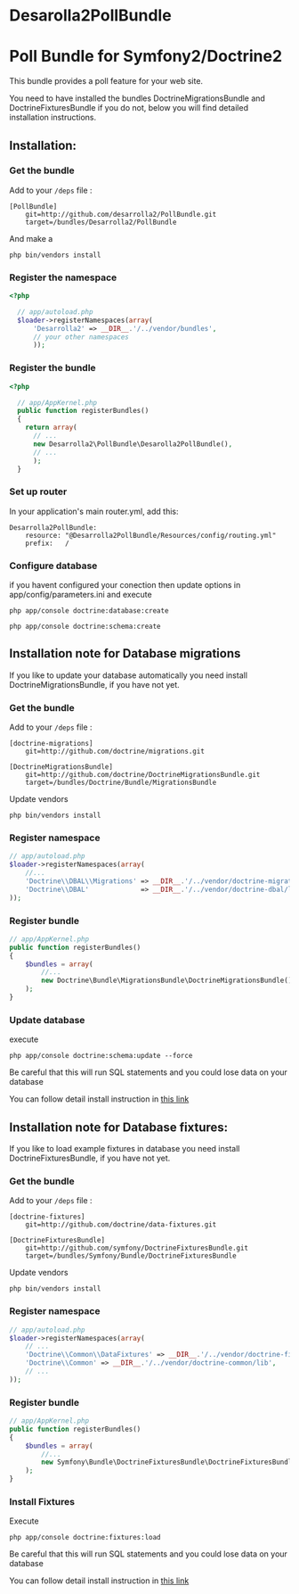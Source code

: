 Desarolla2PollBundle
==========

# Poll Bundle for Symfony2/Doctrine2

This bundle provides a poll feature for your web site.

You need to have installed the bundles DoctrineMigrationsBundle and DoctrineFixturesBundle 
if you do not, below you will find detailed installation instructions.

## Installation:

### Get the bundle

Add to your `/deps` file :

```
[PollBundle]
    git=http://github.com/desarrolla2/PollBundle.git
    target=/bundles/Desarrolla2/PollBundle
````
        
And make a 

`php bin/vendors install`


### Register the namespace

``` php
<?php

  // app/autoload.php
  $loader->registerNamespaces(array(
      'Desarrolla2' => __DIR__.'/../vendor/bundles',
      // your other namespaces
      ));
```

### Register the bundle

``` php
<?php

  // app/AppKernel.php
  public function registerBundles()
  {
    return array(
      // ...
      new Desarrolla2\PollBundle\Desarolla2PollBundle(),
      // ...
      );
  }
```

### Set up router

In your application's main router.yml, add this:

```
Desarrolla2PollBundle:
    resource: "@Desarrolla2PollBundle/Resources/config/routing.yml"
    prefix:   /
```

### Configure database

if you havent configured your conection then update options in app/config/parameters.ini and execute

`php app/console doctrine:database:create`

`php app/console doctrine:schema:create`



## Installation note for Database migrations

If you like to update your database automatically you need install 
DoctrineMigrationsBundle, if you have not yet. 

### Get the bundle

Add to your `/deps` file :

```
[doctrine-migrations]
    git=http://github.com/doctrine/migrations.git

[DoctrineMigrationsBundle]
    git=http://github.com/doctrine/DoctrineMigrationsBundle.git
    target=/bundles/Doctrine/Bundle/MigrationsBundle
```

Update vendors

`php bin/vendors install`

### Register namespace

``` php
// app/autoload.php
$loader->registerNamespaces(array(
    //...
    'Doctrine\\DBAL\\Migrations' => __DIR__.'/../vendor/doctrine-migrations/lib',
    'Doctrine\\DBAL'             => __DIR__.'/../vendor/doctrine-dbal/lib',
));
```

### Register bundle

``` php
// app/AppKernel.php
public function registerBundles()
{
    $bundles = array(
        //...
        new Doctrine\Bundle\MigrationsBundle\DoctrineMigrationsBundle(),
    );
}
```

### Update database

execute

`php app/console doctrine:schema:update --force`

Be careful that this will run SQL statements and you could lose data on your database

You can follow detail install instruction in 
[this link](http://symfony.com/doc/master/bundles/DoctrineMigrationsBundle/index.html)

## Installation note for Database fixtures:

If you like to load example fixtures in database you need install 
DoctrineFixturesBundle, if you have not yet. 

### Get the bundle

Add to your `/deps` file :

```
[doctrine-fixtures]
    git=http://github.com/doctrine/data-fixtures.git

[DoctrineFixturesBundle]
    git=http://github.com/symfony/DoctrineFixturesBundle.git
    target=/bundles/Symfony/Bundle/DoctrineFixturesBundle
```

Update vendors

`php bin/vendors install`

### Register namespace

``` php
// app/autoload.php
$loader->registerNamespaces(array(
    // ...
    'Doctrine\\Common\\DataFixtures' => __DIR__.'/../vendor/doctrine-fixtures/lib',
    'Doctrine\\Common' => __DIR__.'/../vendor/doctrine-common/lib',
    // ...
));
```

### Register bundle

``` php
// app/AppKernel.php
public function registerBundles()
{
    $bundles = array(
        //...
        new Symfony\Bundle\DoctrineFixturesBundle\DoctrineFixturesBundle(),
    );
}
```

### Install Fixtures

Execute

`php app/console doctrine:fixtures:load`

Be careful that this will run SQL statements and you could lose data on your database

You can follow detail install instruction in 
[this link](http://symfony.com/doc/current/bundles/DoctrineFixturesBundle/index.html)







